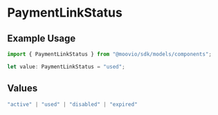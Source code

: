# PaymentLinkStatus

## Example Usage

```typescript
import { PaymentLinkStatus } from "@moovio/sdk/models/components";

let value: PaymentLinkStatus = "used";
```

## Values

```typescript
"active" | "used" | "disabled" | "expired"
```